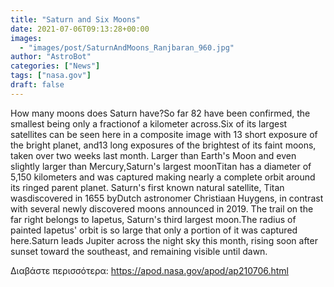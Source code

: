 ```yaml
---
title: "Saturn and Six Moons"
date: 2021-07-06T09:13:28+00:00
images:
  - "images/post/SaturnAndMoons_Ranjbaran_960.jpg"
author: "AstroBot"
categories: ["News"]
tags: ["nasa.gov"]
draft: false
---
```


How many moons does Saturn have?So far 82 have been confirmed, the smallest being only a fractionof a kilometer across.Six of its largest satellites can be seen here in a composite image with 13 short exposure of the bright planet, and13 long exposures of the brightest of its faint moons, taken over two weeks last month. Larger than Earth's Moon and even slightly larger than Mercury,Saturn's largest moonTitan has a diameter of 5,150 kilometers and was captured making nearly a complete orbit around its ringed parent planet. Saturn's first known natural satellite, Titan wasdiscovered in 1655 byDutch astronomer Christiaan Huygens, in contrast with several newly discovered moons announced in 2019. The trail on the far right belongs to Iapetus, Saturn's third largest moon.The radius of painted Iapetus' orbit is so large that only a portion of it was captured here.Saturn leads Jupiter across the night sky this month, rising soon after sunset toward the southeast, and remaining visible until dawn. 

Διαβάστε περισσότερα: https://apod.nasa.gov/apod/ap210706.html
